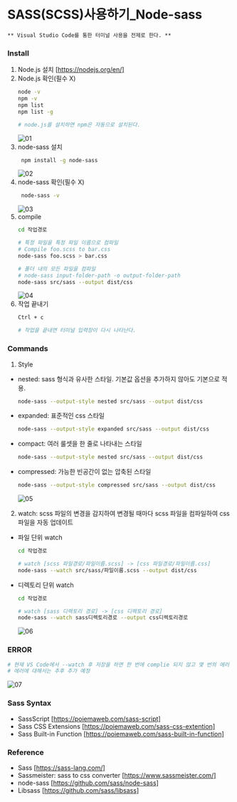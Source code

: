 SASS(SCSS)사용하기_Node-sass
==
~~~
** Visual Studio Code를 통한 터미널 사용을 전제로 한다. **
~~~

### Install
1. Node.js 설치 [https://nodejs.org/en/]
2. Node.js 확인(필수 X)
   ~~~bash
   node -v
   npm -v
   npm list
   npm list -g

   # node.js를 설치하면 npm은 자동으로 설치된다.
   ~~~
   ![01](https://user-images.githubusercontent.com/57767002/82981843-da02b280-a027-11ea-8fe9-9a0ce5956621.jpg)
3. node-sass 설치
   ~~~bash
    npm install -g node-sass
   ~~~
   ![02](https://user-images.githubusercontent.com/57767002/82981844-da9b4900-a027-11ea-834e-f3bc528e1384.jpg)
4. node-sass 확인(필수 X)
   ~~~bash
    node-sass -v
   ~~~
   ![03](https://user-images.githubusercontent.com/57767002/82981846-da9b4900-a027-11ea-9b0a-11ea9ca46067.jpg)
5. compile
   ~~~bash
   cd 작업경로

   # 특정 파일을 특정 파일 이름으로 컴파일
   # Compile foo.scss to bar.css
   node-sass foo.scss > bar.css

   # 폴더 내의 모든 파일을 컴파일
   # node-sass input-folder-path -o output-folder-path
   node-sass src/sass --output dist/css
   ~~~
   ![04](https://user-images.githubusercontent.com/57767002/82982216-a70cee80-a028-11ea-952f-2d3f08c3b41f.jpg)
6. 작업 끝내기
   ~~~bash
   Ctrl + c
   
   # 작업을 끝내면 터미널 입력창이 다시 나타난다.
   ~~~
   
### Commands 
1. Style
+ nested: sass 형식과 유사한 스타일. 기본값 옵션을 추가하지 않아도 기본으로 적용.
  ~~~bash
  node-sass --output-style nested src/sass --output dist/css
  ~~~

+ expanded: 표준적인 css 스타일
  ~~~bash
  node-sass --output-style expanded src/sass --output dist/css
  ~~~

+ compact: 여러 룰셋을 한 줄로 나타내는 스타일
  ~~~bash
  node-sass --output-style nested src/sass --output dist/css
  ~~~

+ compressed: 가능한 빈공간이 없는 압축된 스타일
  ~~~bash
  node-sass --output-style compressed src/sass --output dist/css
  ~~~
  ![05](https://user-images.githubusercontent.com/57767002/82981839-d96a1c00-a027-11ea-86b9-b3a3bc5ee799.jpg)
  
2. watch: scss 파일의 변경을 감지하여 변경될 때마다 scss 파일을 컴파일하여 css 파일을 자동 업데이트

+ 파일 단위 watch
  ~~~bash
  cd 작업경로

  # watch [scss 파일경로/파일이름.scss] -> [css 파일경로/파일이름.css]
  node-sass --watch src/sass/파일이름.scss --output dist/css
  ~~~
  
+ 디렉토리 단위 watch
  ~~~bash
  cd 작업경로

  # watch [sass 디렉토리 경로] -> [css 디렉토리 경로]
  node-sass --watch sass디렉토리경로 --output css디렉토리경로
  ~~~
  ![06](https://user-images.githubusercontent.com/57767002/82981841-d96a1c00-a027-11ea-87e1-9528ca8648a1.jpg)
  
  
### ERROR
  ~~~bash
  # 현재 VS Code에서 --watch 후 저장을 하면 한 번에 complie 되지 않고 몇 번의 에러 후 실행된다.
  # 에러에 대해서는 추후 추가 예정
  ~~~
![07](https://user-images.githubusercontent.com/57767002/82981842-da02b280-a027-11ea-9127-cebcc0808872.jpg)


### Sass Syntax
+ SassScript [https://poiemaweb.com/sass-script]
+ Sass CSS Extensions [https://poiemaweb.com/sass-css-extention]
+ Sass Built-in Function [https://poiemaweb.com/sass-built-in-function]


### Reference
+ Sass [https://sass-lang.com/]
+ Sassmeister: sass to css converter [https://www.sassmeister.com/]
+ node-sass [https://github.com/sass/node-sass]
+ Libsass [https://github.com/sass/libsass]
